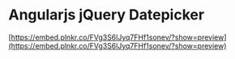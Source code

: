 # Angularjs jQuery Datepicker

[https://embed.plnkr.co/FVg3S6lJyq7FHf1sonev/?show=preview](https://embed.plnkr.co/FVg3S6lJyq7FHf1sonev/?show=preview)

